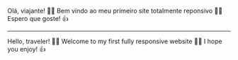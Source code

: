Olá, viajante! 🖖🤓
Bem vindo ao meu primeiro site totalmente reponsivo 👨‍💻 Espero que goste! 👍

------------------------------------------------------------------------------

Hello, traveler! 🖖🤓
Welcome to my first fully responsive website 👨‍💻 I hope you enjoy! 👍
